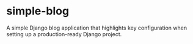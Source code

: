 # simple-blog
A simple Django blog application that highlights key configuration when setting up a production-ready Django project.

